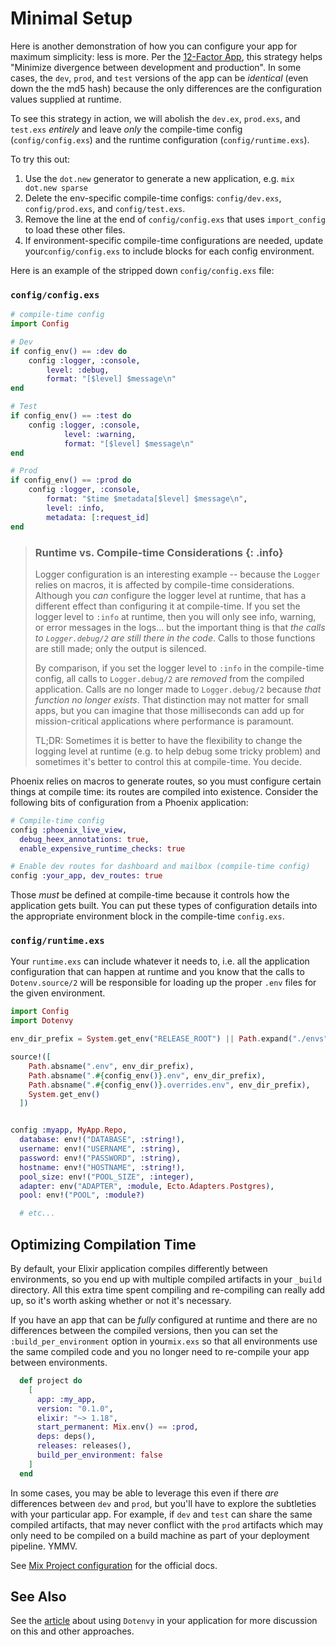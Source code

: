 # Minimal Setup

Here is another demonstration of how you can configure your app for maximum simplicity: less is more.  Per the [12-Factor App](https://12factor.net/), this strategy helps "Minimize divergence between development and production". In some cases, the `dev`, `prod`, and `test` versions of the app can be _identical_ (even down the the md5 hash) because the only differences are the configuration values supplied at runtime.

To see this strategy in action, we will abolish the `dev.ex`, `prod.exs`, and `test.exs` _entirely_ and leave _only_ the compile-time config (`config/config.exs`) and the runtime configuration (`config/runtime.exs`).

To try this out:

1. Use the `dot.new` generator to generate a new application, e.g. `mix dot.new sparse`
2. Delete the env-specific compile-time configs: `config/dev.exs`, `config/prod.exs`, and `config/test.exs`.
3. Remove the line at the end of `config/config.exs` that uses `import_config` to load these other files.  
4. If environment-specific compile-time configurations are needed, update your`config/config.exs` to include blocks for each config environment.

Here is an example of the stripped down `config/config.exs` file:

### `config/config.exs`

```elixir
# compile-time config
import Config

# Dev
if config_env() == :dev do
    config :logger, :console, 
        level: :debug,
        format: "[$level] $message\n"
end

# Test
if config_env() == :test do
    config :logger, :console, 
            level: :warning,
            format: "[$level] $message\n"
end

# Prod
if config_env() == :prod do
    config :logger, :console,
        format: "$time $metadata[$level] $message\n",
        level: :info,
        metadata: [:request_id]
end
```

> ### Runtime vs. Compile-time Considerations {: .info}
>
> Logger configuration is an interesting example -- because the `Logger` relies on
> macros, it is affected by compile-time considerations. Although you _can_ configure
> the logger level at runtime, that has a different effect than configuring it at
> compile-time.  If you set the logger level to `:info` at runtime, then you will only
> see info, warning, or error messages in the logs... but the important thing is that
> _the calls to `Logger.debug/2` are still there in the code_. Calls to those functions
> are still made; only the output is silenced.
>
> By comparison, if you set the logger level to `:info` in the compile-time config, all
> calls to `Logger.debug/2` are _removed_ from the compiled application.  Calls are no
> longer made to `Logger.debug/2` because _that function no longer exists_. That
> distinction may not matter for small apps, but you can imagine that those
> milliseconds can add up for mission-critical applications where performance is
> paramount.
>
> TL;DR: Sometimes it is better to have the flexibility to change the logging level at
> runtime (e.g. to help debug some tricky problem) and sometimes it's better to control
> this at compile-time. You decide.

Phoenix relies on macros to generate routes, so you must configure certain things at compile time: its routes are compiled into existence. Consider the following bits of configuration from a Phoenix application:

```elixir
# Compile-time config
config :phoenix_live_view,
  debug_heex_annotations: true,
  enable_expensive_runtime_checks: true

# Enable dev routes for dashboard and mailbox (compile-time config)
config :your_app, dev_routes: true
```

Those _must_ be defined at compile-time because it controls how the application gets built.  You can put these types of configuration details into the appropriate environment block in the compile-time `config.exs`.

### `config/runtime.exs`

Your `runtime.exs` can include whatever it needs to, i.e. all the application configuration that can happen at runtime and you know that the calls to `Dotenv.source/2` will be responsible for loading up the proper `.env` files for the given environment.

```elixir
import Config
import Dotenvy

env_dir_prefix = System.get_env("RELEASE_ROOT") || Path.expand("./envs")

source!([
    Path.absname(".env", env_dir_prefix),
    Path.absname(".#{config_env()}.env", env_dir_prefix),
    Path.absname(".#{config_env()}.overrides.env", env_dir_prefix),
    System.get_env()
  ])


config :myapp, MyApp.Repo,
  database: env!("DATABASE", :string!),
  username: env!("USERNAME", :string),
  password: env!("PASSWORD", :string),
  hostname: env!("HOSTNAME", :string!),
  pool_size: env!("POOL_SIZE", :integer),
  adapter: env("ADAPTER", :module, Ecto.Adapters.Postgres),
  pool: env!("POOL", :module?)

  # etc...
```

## Optimizing Compilation Time

By default, your Elixir application compiles differently between environments, so you end up with multiple compiled artifacts in your `_build` directory.  All this extra time spent compiling and re-compiling can really add up, so it's worth asking whether or not it's necessary.

If you have an app that can be _fully_ configured at runtime and there are no differences between the compiled versions, then you can set the `:build_per_environment` option in your`mix.exs` so that all environments use the same compiled code and you no longer need to re-compile your app between environments.

```elixir
  def project do
    [
      app: :my_app,
      version: "0.1.0",
      elixir: "~> 1.18",
      start_permanent: Mix.env() == :prod,
      deps: deps(),
      releases: releases(),
      build_per_environment: false
    ]
  end
```

In some cases, you may be able to leverage this even if there _are_ differences between `dev` and `prod`, but you'll have to explore the subtleties with your particular app. For example, if `dev` and `test` can share the same compiled artifacts, that may never conflict with the `prod` artifacts which may only need to be compiled on a build machine as part of your deployment pipeline. YMMV.

See [Mix Project configuration](https://hexdocs.pm/mix/Mix.Project.html#module-configuration) for the official docs.

## See Also

See the [article](https://fireproofsocks.medium.com/configuration-in-elixir-with-dotenvy-8b20f227fc0e) about using `Dotenvy` in your application for more discussion on this and other approaches.

